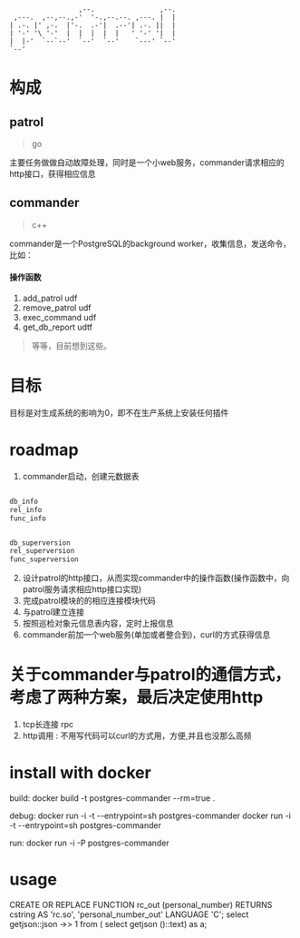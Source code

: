 ```
                 ,--.                ,--.
 ,---.  ,--,--.,-'  '-.,--.--. ,---. |  |
| .-. |' ,-.  |'-.  .-'|  .--'| .-. ||  |
| '-' '\ '-'  |  |  |  |  |   ' '-' '|  |
|  |-'  `--`--'  `--'  `--'    `---' `--'
`--'
```

# 构成

## patrol

> go

主要任务做做自动故障处理，同时是一个小web服务，commander请求相应的http接口，获得相应信息

## commander

> c++

commander是一个PostgreSQL的background worker，收集信息，发送命令，比如：

#### 操作函数

1. add_patrol udf
2. remove_patrol udf
3. exec_command udf
4. get_db_report udtf

> 等等，目前想到这些。

# 目标

目标是对生成系统的影响为0，即不在生产系统上安装任何插件

# roadmap

1. commander启动，创建元数据表

``` sql

db_info
rel_info
func_info


db_superversion
rel_superversion
func_superversion

```

2. 设计patrol的http接口，从而实现commander中的操作函数(操作函数中，向patrol服务请求相应http接口实现)
3. 完成patrol模块的的相应连接模块代码
4. 与patrol建立连接
5. 按照巡检对象元信息表内容，定时上报信息
6. commander前加一个web服务(单加或者整合到)，curl的方式获得信息

# 关于commander与patrol的通信方式，考虑了两种方案，最后决定使用http

1. tcp长连接 rpc
2. http调用 : 不用写代码可以curl的方式用，方便,并且也没那么高频

# install with docker

build:
    docker build -t postgres-commander --rm=true .

debug:
    docker run -i -t --entrypoint=sh postgres-commander
    docker run -i -t --entrypoint=sh postgres-commander

run:
    docker run -i -P postgres-commander

# usage
CREATE OR REPLACE FUNCTION rc_out (personal_number)
    RETURNS cstring
AS 'rc.so',
'personal_number_out'
LANGUAGE 'C';
select
    getjson::json ->> 1
from (
    select
        getjson ()::text) as a;
